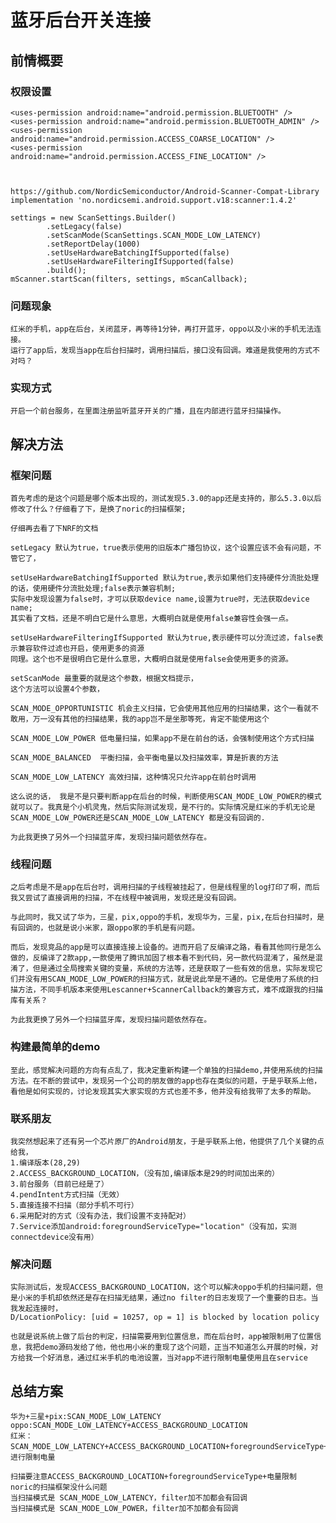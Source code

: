 # 蓝牙后台开关连接


## 前情概要

### 权限设置

	<uses-permission android:name="android.permission.BLUETOOTH" />
	<uses-permission android:name="android.permission.BLUETOOTH_ADMIN" />
	<uses-permission android:name="android.permission.ACCESS_COARSE_LOCATION" />
	<uses-permission android:name="android.permission.ACCESS_FINE_LOCATION" />



	https://github.com/NordicSemiconductor/Android-Scanner-Compat-Library
	implementation 'no.nordicsemi.android.support.v18:scanner:1.4.2'

	settings = new ScanSettings.Builder()
	        .setLegacy(false)
	        .setScanMode(ScanSettings.SCAN_MODE_LOW_LATENCY)
	        .setReportDelay(1000)
	        .setUseHardwareBatchingIfSupported(false)
	        .setUseHardwareFilteringIfSupported(false)
	        .build();
    mScanner.startScan(filters, settings, mScanCallback);

### 问题现象

	红米的手机，app在后台，关闭蓝牙，再等待1分钟，再打开蓝牙，oppo以及小米的手机无法连接。
	运行了app后，发现当app在后台扫描时，调用扫描后，接口没有回调。难道是我使用的方式不对吗？


### 实现方式
	
	开启一个前台服务，在里面注册监听蓝牙开关的广播，且在内部进行蓝牙扫描操作。


## 解决方法

### 框架问题

	首先考虑的是这个问题是哪个版本出现的，测试发现5.3.0的app还是支持的，那么5.3.0以后修改了什么？仔细看了下，是换了noric的扫描框架;

	仔细再去看了下NRF的文档

	setLegacy 默认为true，true表示使用的旧版本广播包协议，这个设置应该不会有问题，不管它了，
	
	setUseHardwareBatchingIfSupported 默认为true,表示如果他们支持硬件分流批处理的话，使用硬件分流批处理;false表示兼容机制;
	实际中发现设置为false时，才可以获取device name,设置为true时，无法获取device name;
	其实看了文档，还是不明白它是什么意思，大概明白就是使用false兼容性会强一点。
	
	setUseHardwareFilteringIfSupported 默认为true,表示硬件可以分流过滤，false表示兼容软件过滤也开启，使用更多的资源
	同理。这个也不是很明白它是什么意思，大概明白就是使用false会使用更多的资源。
	
	setScanMode 最重要的就是这个参数，根据文档提示，
	这个方法可以设置4个参数，
	
	SCAN_MODE_OPPORTUNISTIC 机会主义扫描，它会使用其他应用的扫描结果，这个一看就不敢用，万一没有其他的扫描结果，我的app岂不是坐那等死，肯定不能使用这个
	
	SCAN_MODE_LOW_POWER 低电量扫描，如果app不是在前台的话，会强制使用这个方式扫描
	
	SCAN_MODE_BALANCED  平衡扫描，会平衡电量以及扫描效率，算是折衷的方法
	
	SCAN_MODE_LOW_LATENCY 高效扫描，这种情况只允许app在前台时调用
	
	这么说的话， 我是不是只要判断app在后台的时候，判断使用SCAN_MODE_LOW_POWER的模式就可以了。我真是个小机灵鬼，然后实际测试发现，是不行的。实际情况是红米的手机无论是SCAN_MODE_LOW_POWER还是SCAN_MODE_LOW_LATENCY 都是没有回调的.
	
	为此我更换了另外一个扫描蓝牙库，发现扫描问题依然存在。

### 线程问题
	
	之后考虑是不是app在后台时，调用扫描的子线程被挂起了，但是线程里的log打印了啊，而后我又尝试了直接调用的扫描，不在线程中被调用，发现还是没有回调。
	
	与此同时，我又试了华为，三星，pix,oppo的手机，发现华为，三星，pix,在后台扫描时，是有回调的，也就是说小米家，跟oppo家的手机是有问题。
	
	而后，发现竞品的app是可以直接连接上设备的。进而开启了反编译之路，看看其他同行是怎么做的，反编译了2款app,一款使用了腾讯加固了根本看不到代码，另一款代码混淆了，虽然是混淆了，但是通过全局搜索关键的变量，系统的方法等，还是获取了一些有效的信息，实际发现它们并没有用SCAN_MODE_LOW_POWER的扫描方式，就是说此举是不通的。它是使用了系统的扫描方法，不同手机版本来使用Lescanner+ScannerCallback的兼容方式，难不成跟我的扫描库有关系？
	
	为此我更换了另外一个扫描蓝牙库，发现扫描问题依然存在。

### 构建最简单的demo

	至此，感觉解决问题的方向有点乱了，我决定重新构建一个单独的扫描demo,并使用系统的扫描方法。在不断的尝试中，发现另一个公司的朋友做的app也存在类似的问题，于是乎联系上他，看他是如何实现的，讨论发现其实大家实现的方式也差不多，他并没有给我带了太多的帮助。


### 联系朋友

	我突然想起来了还有另一个芯片原厂的Android朋友，于是乎联系上他，他提供了几个关键的点给我，
	1.编译版本(28,29)
	2.ACCESS_BACKGROUND_LOCATION，（没有加,编译版本是29的时间加出来的）
	3.前台服务（目前已经是了）
	4.pendIntent方式扫描（无效）
	5.直接连接不扫描（部分手机不可行）
	6.采用配对的方式（没有办法，我们设置不支持配对）
	7.Service添加android:foregroundServiceType="location"（没有加，实测connectdevice没有用）
 

### 解决问题

	实际测试后，发现ACCESS_BACKGROUND_LOCATION，这个可以解决oppo手机的扫描问题，但是小米的手机却依然还是存在扫描无结果，通过no filter的日志发现了一个重要的日志。当我发起连接时，
	D/LocationPolicy: [uid = 10257, op = 1] is blocked by location policy

	也就是说系统上做了后台的判定，扫描需要用到位置信息，而在后台时，app被限制用了位置信息，我把demo源码发给了他，他也用小米的重现了这个问题，正当不知道怎么开展的时候，对方给我一个好消息，通过红米手机的电池设置，当对app不进行限制电量使用且在service


## 总结方案

	华为+三星+pix:SCAN_MODE_LOW_LATENCY
	oppo:SCAN_MODE_LOW_LATENCY+ACCESS_BACKGROUND_LOCATION
	红米：SCAN_MODE_LOW_LATENCY+ACCESS_BACKGROUND_LOCATION+foregroundServiceType+不进行限制电量

	扫描要注意ACCESS_BACKGROUND_LOCATION+foregroundServiceType+电量限制
	noric的扫描框架没什么问题
	当扫描模式是 SCAN_MODE_LOW_LATENCY，filter加不加都会有回调
	当扫描模式是 SCAN_MODE_LOW_POWER，filter加不加都会有回调
